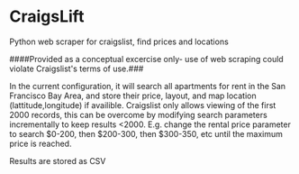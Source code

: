 # CraigsLift
Python web scraper for craigslist, find prices and locations

####Provided as a conceptual excercise only- use of web scraping could violate Craigslist's terms of use.###

In the current configuration, it will search all apartments for rent in the San Francisco Bay Area, and store their price, layout, and map location (lattitude,longitude) if availible.
Craigslist only allows viewing of the first 2000 records, this can be overcome by modifying search parameters incrementally to keep results <2000.
E.g. change the rental price parameter to search $0-200, then $200-300, then $300-350, etc until the maximum price is reached.

Results are stored as CSV
